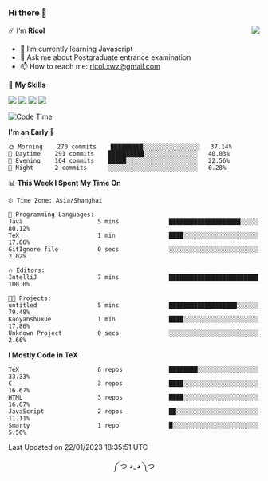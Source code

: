 ### Hi there 👋

<a href="#">
  <img align="right" src="https://github-readme-stats.vercel.app/api?username=Ricolxwz&count_private=true&show_icons=true&theme=prussian" />
</a>

☄️ I‘m **Ricol**

- 🌱 I’m currently learning Javascript
- 💬 Ask me about Postgraduate entrance examination
- 📫 How to reach me: ricol.xwz@gmail.com

🌟 **My Skills**

![](https://img.shields.io/badge/-Git-000000?style=flat-square&logo=git&logoColor=fff)
![](https://img.shields.io/badge/-C-3e74a2?style=flat-square&logo=C&logoColor=fff)
![](https://img.shields.io/badge/-Python-4fc08d?style=flat-square&logo=python&logoColor=fff)
![](https://img.shields.io/badge/-java-ffa500?style=flat-square&logo=java&logoColor=fff)

<!--START_SECTION:waka-->
![Code Time](http://img.shields.io/badge/Code%20Time-390%20hrs%2022%20mins-blue)

**I'm an Early 🐤** 

```text
🌞 Morning    270 commits    █████████░░░░░░░░░░░░░░░░   37.14% 
🌆 Daytime    291 commits    ██████████░░░░░░░░░░░░░░░   40.03% 
🌃 Evening    164 commits    █████░░░░░░░░░░░░░░░░░░░░   22.56% 
🌙 Night      2 commits      ░░░░░░░░░░░░░░░░░░░░░░░░░   0.28%

```


📊 **This Week I Spent My Time On** 

```text
⌚︎ Time Zone: Asia/Shanghai

💬 Programming Languages: 
Java                     5 mins              ████████████████████░░░░░   80.12% 
TeX                      1 min               ████░░░░░░░░░░░░░░░░░░░░░   17.86% 
GitIgnore file           0 secs              ░░░░░░░░░░░░░░░░░░░░░░░░░   2.02%

🔥 Editors: 
IntelliJ                 7 mins              █████████████████████████   100.0%

🐱‍💻 Projects: 
untitled                 5 mins              ███████████████████░░░░░░   79.48% 
Kaoyanshuxue             1 min               ████░░░░░░░░░░░░░░░░░░░░░   17.86% 
Unknown Project          0 secs              ░░░░░░░░░░░░░░░░░░░░░░░░░   2.66%

```

**I Mostly Code in TeX** 

```text
TeX                      6 repos             ████████░░░░░░░░░░░░░░░░░   33.33% 
C                        3 repos             ████░░░░░░░░░░░░░░░░░░░░░   16.67% 
HTML                     3 repos             ████░░░░░░░░░░░░░░░░░░░░░   16.67% 
JavaScript               2 repos             ██░░░░░░░░░░░░░░░░░░░░░░░   11.11% 
Smarty                   1 repo              █░░░░░░░░░░░░░░░░░░░░░░░░   5.56%

```



 Last Updated on 22/01/2023 18:35:51 UTC
<!--END_SECTION:waka-->

<div align="center">
༼ つ ◕_◕ ༽つ
</div>
